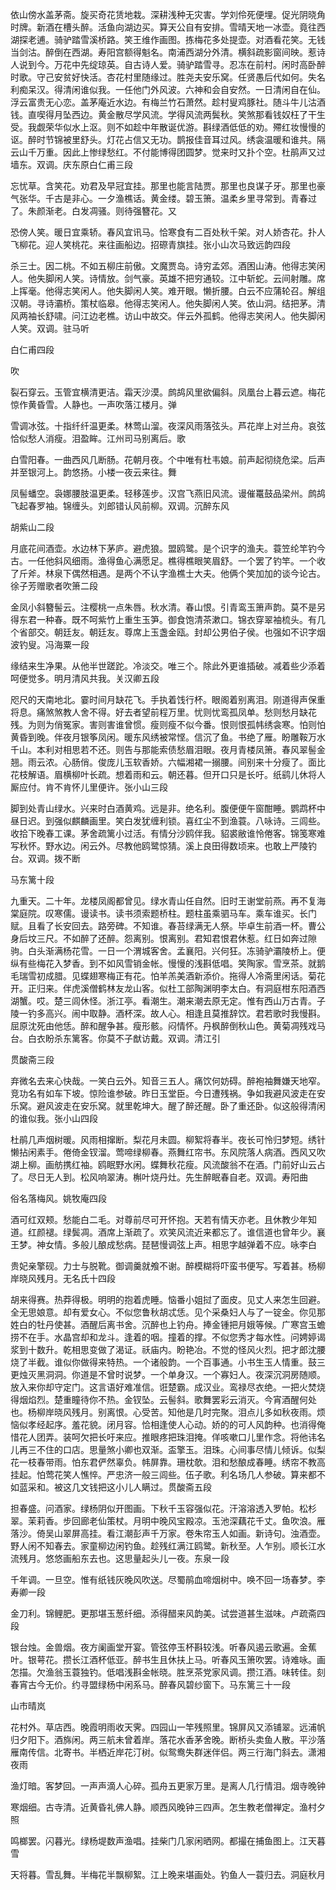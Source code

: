 <!-- { "loadSidebar": true } -->
依山傍水盖茅斋。旋买奇花赁地栽。深耕浅种无灾害。学刘伶死便埋。促光阴晓角时牌。新酒在槽头醉。活鱼向湖边买。算天公自有安排。雪晴天地一冰壶。竟往西湖探老逋。骑驴踏雪溪桥路。笑王维作画图。拣梅花多处提壶。对酒看花笑。无钱当剑沽。醉倒在西湖。寿阳宫额得魁名。南浦西湖分外清。横斜疏影窗间映。惹诗人说到今。万花中先绽琼英。自古诗人爱。骑驴踏雪寻。忍冻在前村。闲时高卧醉时歌。守己安贫好快活。杏花村里随缘过。胜尧夫安乐窝。任贤愚后代如何。失名利痴呆汉。得清闲谁似我。一任他门外风波。六神和会自安然。一日清闲自在仙。浮云富贵无心恋。盖茅庵近水边。有梅兰竹石萧然。趁村叟鸡豚社。随斗牛儿沽酒钱。直喫得月坠西边。黄金散尽学风流。学得风流两鬓秋。笑煞那看钱奴枉了干生受。我觑荣华似水上沤。则不如趁中年散诞优游。斟绿酒低低的劝。殢红妆慢慢的讴。醉时节锦被里舒头。灯花占信又无功。鹊报佳音耳过风。绣衾温暖和谁共。隔云山千万重。因此上惨绿愁红。不付能博得团圆梦。觉来时又扑个空。杜鹃声又过墙东。双调。庆东原白仁甫三段

忘忧草。含笑花。劝君及早冠宜挂。那里也能言陆贾。那里也良谋子牙。那里也豪气张华。千古是非心。一夕渔樵话。黄金缕。碧玉箫。温柔乡里寻常到。青春过了。朱颜渐老。白发凋骚。则待强簪花。又

恐傍人笑。暖日宜乘轿。春风宜讯马。恰寒食有二百处秋千架。对人娇杏花。扑人飞柳花。迎人笑桃花。来往画船边。招磜青旗挂。张小山次马致远韵四段

杀三士。因二桃。不如五柳庄前傲。文魔贾岛。诗穷孟郊。酒困山涛。他得志笑闲人。他失脚闲人笑。诗情放。剑气豪。英雄不把穷通较。江中斩蛇。云间射雕。席上挥毫。他得志笑闲人。他失脚闲人笑。难开眼。懒折腰。白云不应蒲轮召。解组汉朝。寻诗灞桥。策杖临皋。他得志笑闲人。他失脚闲人笑。依山洞。结把茅。清风两袖长舒啸。问江边老樵。访山中故交。伴云外孤鹤。他得志笑闲人。他失脚闲人笑。双调。驻马听

白仁甫四段

吹

裂石穿云。玉管宜横清更洁。霜天沙漠。鹧鸪风里欲偏斜。凤凰台上暮云遮。梅花惊作黄昏雪。人静也。一声吹落江楼月。弹

雪调冰弦。十指纤纤温更柔。林莺山溜。夜深风雨落弦头。芦花岸上对兰舟。哀弦恰似愁人消瘦。泪盈眸。江州司马别离后。歌

白雪阳春。一曲西风几断肠。花朝月夜。个中唯有杜韦娘。前声起彻绕危梁。后声并至银河上。韵悠扬。小楼一夜云来往。舞

凤髻蟠空。袅娜腰肢温更柔。轻移莲步。汉宫飞燕旧风流。谩催鼍鼓品梁州。鹧鸪飞起春罗袖。锦缠头。刘郎错认风前柳。双调。沉醉东风

胡紫山二段

月底花间酒壶。水边林下茅庐。避虎狼。盟鸥鹭。是个识字的渔夫。蓑笠纶竿钓今古。一任他斜风细雨。渔得鱼心满愿足。樵得樵眼笑眉舒。一个罢了钓竿。一个收了斤斧。林泉下偶然相遇。是两个不认字渔樵士大夫。他俩个笑加加的谈今论古。徐子芳赠歌者吹箫二段

金凤小斜簪髻云。注樱桃一点朱唇。秋水清。春山恨。引青鸾玉箫声韵。莫不是另得东君一种春。既不呵紫竹上重生玉笋。御食饱清茶漱口。锦衣穿翠袖梳头。有几个省部交。朝廷友。朝廷友。尊席上玉盏金瓯。封却公男伯子侯。也强如不识字烟波钓叟。冯海粟一段

缘结来生净果。从他半世蹉跎。冷淡交。唯三个。除此外更谁插破。减着些少添着呵便觉多。明月清风共我。关汉卿五段

咫尺的天南地北。霎时间月缺花飞。手执着饯行杯。眼阁着别离泪。刚道得声保重将息。痛煞煞教人舍不得。好去者望前程万里。忧则忧鸾孤凤单。愁则愁月缺花残。为则为俏冤家。害则害谁曾惯。瘦则瘦不似今番。恨则恨孤帏绣衾寒。怕则怕黄昏到晚。伴夜月银筝凤闲。暖东风绣被常悭。信沉了鱼。书绝了雁。盼雕鞍万水千山。本利对相思若不还。则告与那能索债愁眉泪眼。夜月青楼凤箫。春风翠髻金翘。雨云浓。心肠俏。俊庞儿玉软香娇。六幅湘裙一搦腰。间别来十分瘦了。面比花枝解语。眉横柳叶长疏。想着雨和云。朝还暮。但开口只是长吁。纸鹞儿休将人厮应付。肯不肯怀儿里便许。张小山三段

脚到处青山绿水。兴来时白酒黄鸡。远是非。绝名利。腹便便午窗酣睡。鹦鹉杯中昼日迟。到强似麒麟画里。笑白发犹缠利锁。喜红尘不到渔蓑。八咏诗。三闾些。收拾下晚春工课。茅舍疏篱小过活。有情分沙鸥伴我。貂裘敝谁怜倦客。锦笺寒难写秋怀。野水边。闲云外。尽教他鸥鹭惊猜。溪上良田得数顷来。也敢上严陵钓台。双调。拨不断

马东篱十段

九重天。二十年。龙楼凤阁都曾见。绿水青山任自然。旧时王谢堂前燕。再不复海棠庭院。叹寒儒。谩读书。读书须索题桥柱。题柱虽乘驷马车。乘车谁买。长门赋。且看了长安回去。路旁碑。不知谁。春苔绿满无人祭。毕卓生前酒一杯。曹公身后坟三尺。不如醉了还醉。怨离别。恨离别。君知君恨君休惹。红日如奔过隙驹。白头渐满杨花雪。一日一个渭城客舍。孟襄阳。兴何狂。冻骑驴灞陵桥上。便纵有些梅花入梦香。到不如风雪销金帐。慢慢的浅斟低唱。笑陶家。雪烹茶。就鹅毛瑞雪初成腊。见蝶翅寒梅正有花。怕羊羔美酒新添价。拖得人冷斋里闲话。菊花开。正归来。伴虎溪僧鹤林友龙山客。似杜工部陶渊明李太白。有洞庭柑东阳酒西湖蟹。哎。楚三闾休怪。浙江亭。看潮生。潮来潮去原无定。惟有西山万古青。子陵一钓多高兴。闹中取静。酒杯深。故人心。相逢且莫推辞饮。君若歌时我慢斟。屈原沈死由他恁。醉和醒争甚。瘦形骸。闷情怀。丹枫醉倒秋山色。黄菊凋残戏马台。白衣盼杀东篱客。你莫不子猷访戴。双调。清江引

贯酸斋三段

弃微名去来心快哉。一笑白云外。知音三五人。痛饮何妨碍。醉袍袖舞嫌天地窄。竞功名有如车下坡。惊险谁参破。昨日玉堂臣。今日遭残祸。争如我避风波走在安乐窝。避风波走在安乐窝。就里乾坤大。醒了醉还醒。卧了重还卧。似这般得清闲的谁似我。张小山四段

杜鹃几声烟树暖。风雨相撺断。梨花月未圆。柳絮将春半。夜长可怜归梦短。绣针懒拈闲素手。倦倚金钗溜。莺啼绿柳春。燕舞红帘书。东风院落人病酒。西风又吹湖上柳。画舫携红袖。鸥眠野水闲。蝶舞秋花瘦。风流酸翁不在酒。门前好山云占了。尽日无人到。松风响翠涛。槲叶烧丹灶。先生醉眠春自老。双调。寿阳曲

俗名落梅风。姚牧庵四段

酒可红双颊。愁能白二毛。对尊前尽可开怀抱。天若有情天亦老。且休教少年知道。红颜褪。绿鬓凋。酒席上渐疏了。欢笑风流近来都忘了。谁信道也曾年少。襄王梦。神女情。多般儿酿成愁病。琵琶慢调弦上声。相思字越弹着不应。咏李白

贵妃亲擎砚。力士与脱靴。御调羹就飧不谢。醉模糊将吓蛮书便写。写着甚。杨柳岸晓风残月。无名氏十四段

胡来得赛。热莽得极。明明的抱着虎睡。恼番小姐挝了面皮。见丈人来怎生回避。全无思娘意。却有爱女心。不似您鲁秋胡忒恁。见个采桑妇人与了一锭金。你见那姓白的牡丹使甚。酒醒后离书舍。沉醉也上钓舟。捧金锺把月娥等候。广寒宫玉蟾捞不在手。水晶宫却和龙斗。逢着的咽。撞着的撑。不似您秀才每水性。问娉婷谒浆到十数升。乾相思变做了渴证。祅庙内。盼艳冶。不觉的怪风火烈。把才郎沈腰烧了半截。谁似你做得来特热。一个诸般韵。一个百事通。小书生玉人情重。鼓三更烛灭黑洞洞。你道是不曾时说梦。一个单身汉。一个寡妇人。夜深沉洞房随顺。放入来你却守定门。这言语好难准信。诳楚霸。成汉业。鸾禄尽衣绝。一把火焚烧得烟焰烈。楚重瞳待你不热。金钗坠。云髻斜。歌舞罢彩云消灭。今宵酒醒何处也。杨柳岸晓风残月。别离恨。心受苦。知他是几时完聚。泪点儿多如秋夜雨。烦恼似孝经起序。羞花貌。闭月容。恰相逢使人心动。娇的的可人风韵种。也消得俺惜花人团弄。装呵欠把长吁来应。推眼疼把珠泪掩。佯咳嗽口儿里作念。将他讳名儿再三不住的口店。思量煞小卿也双渐。盃擎玉。泪珠。心间事尽情儿倾诉。似梨花一枝春带雨。怕东君俨然辜负。帏屏靠。珊枕欹。泪和愁酿成春睡。绣帘不教高挂起。怕莺花笑人憔悴。严忠济一般三闾些。伍子歌。利名场几人参破。算来都不如蓝采和。被这几文钱把这小儿人瞒过。贯酸斋五段

担春盛。问酒家。绿杨阴似开图画。下秋千玉容强似花。汗溶溶透入罗帕。松杉翠。茉莉香。步回廊老仙策杖。月明中晚风宝殿凉。玉池深藕花千丈。鱼吹浪。雁落沙。倚吴山翠屏高挂。看江潮彭声千万家。卷朱帘玉人如画。新诗句。浊酒壶。野人闲不知春去。家童柳边闲钓鱼。趁残红满江鸥鹭。新秋至。人乍别。顺长江水流残月。悠悠画船东去也。这思量起头儿一夜。东泉一段

千年调。一旦空。惟有纸钱灰晚风吹送。尽蜀鹃血啼烟树中。唤不回一场春梦。李寿卿一段

金刀利。锦鲤肥。更那堪玉葱纤细。添得醋来风韵美。试尝道甚生滋味。卢疏斋四段

银台烛。金兽烟。夜方阑画堂开宴。管弦停玉杯斟较浅。听春风遏云歌遍。金蕉叶。银萼花。攒长江酒杯低亚。醉书生且休扶上马。听春风玉箫吹罢。诗难咏。画怎描。欠渔翁玉蓑独钓。低唱浅斟金帐晓。胜烹茶党家风调。攒江酒。味转佳。刻春宵古今无价。约寻盟绿杨中闲系马。醉春风碧纱窗下。马东篱三十一段

山市晴岚

花村外。草店西。晚霞明雨收天霁。四园山一竿残照里。锦屏风又添铺翠。远浦帆归夕阳下。酒旆闲。两三航未曾着岸。落花水香茅舍晚。断桥头卖鱼人散。平沙落雁南传信。北寄书。半栖近岸花汀树。似鸳鸯失群迷伴侣。两三行海门斜去。潇湘夜雨

渔灯暗。客梦回。一声声滴人心碎。孤舟五更家万里。是离人几行情泪。烟寺晚钟

寒烟细。古寺清。近黄昏礼佛人静。顺西风晚钟三四声。怎生教老僧禅定。渔村夕照

鸣榔罢。闪暮光。绿杨堤数声渔唱。挂柴门几家闲晒网。都撮在捕鱼图上。江天暮雪

天将暮。雪乱舞。半梅花半飘柳絮。江上晚来堪画处。钓鱼人一蓑归去。洞庭秋月

